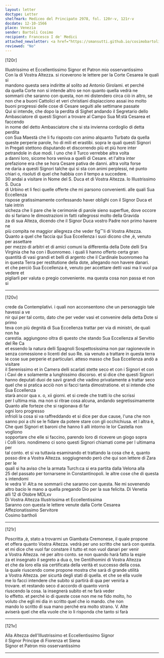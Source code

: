 ```yaml
---
layout: letter
doctype: Letter
shelfmark: Mediceo del Principato 2978, fol. 120r-v, 121r-v
docdate: 12-10-1566
place: Venezia
sender: Bartoli Cosimo
recipient: Francesco I de' Medici
attached_newsletter: <a href="https://smansutti.github.io/cosimobartoli/texts/3079_191/">3079_191</a>
reviewed: "No"
---
```


[120r]  
  
  
Illustrissimo et Eccellentissimo Signor et Patron mio osservantissimo  
Con la di Vostra Altezza. si riceverono le lettere per la Corte Cesarea le quali si  
mandono questa sera indiritte al solito ad Antonio Girolami. et perché  
da quella Corte non si intende altro se non quanto quella vedrà ne  
sommarii che saranno con questa, non mi distendero circa ciò in altro, se  
non che a buoni Cattolici et veri christiani dispiacciono assai ino molto  
buoni progressi delle cose di Cesare seguiti alle settimane passate  
Qui si intende, che dopo la perdita di Sighet andando il Segretario dello  
Ambasciatore di questi Signori a trovare al Campo Sua M:stà Cesarea et faccendo  
in nome del detto Ambasciatore che si sta invienna cordoglio di detta perdita  
con Sua Maestà che li fu risposto con animo alquanto Turbato da quella  
queste perperie parole, ho di mili et erastibi. sopra le quali questi Signori  
in Pregati stettono disputando et discorrendo più et più hore inter  
petrandole in due modi. l uno che il Turco verrebbe altra volta  
a danni loro, sicome hora veniva a quelli di Cesare. et l'altra inter  
prefazione era che se hora Cesare pativa de danni. altra volta forse  
ne daria a questi Signori talche qui si sta con animi perplessi, né punto  
chiari o, risoluti di quel che habbia con il tempo a succedere.  
30 andai a visitare in Nome del S. Duca et di Vostra Altezza. lo Illustrissimo S. Duca  
di Urbino et li feci quelle offerte che mi parsono convenienti. alle quali Sua Eccellenza  
rispose gratissimamente confessando haver oblighi con il Signor Duca et tale intrin  
sicheza che li pare che le cerimonie di parole sieno superflue, dove occore  
do si fariano le dimostrazioni in fatti rallegrossi molto della Gravida  
za di sua Alteza, dicendo che il Signor Duca vostro Padre non primo havere ne  
più compita ne maggior allegreza che veder fig⁀li di Vostra Altezza.  
Quanto a quel che faccia qui Sua Eccellenza i suoi dicono che ,è, venuto per assettare  
per mezzo di arbitri et di amici comuni la differentia della Dote delli Sra  
Virginia che ha con i Buonromeo. i quali li hanno offerto certa gran  
quantità di vasi grandi et belli di argento che il Cardinale buonromeo ha  
in questa Terra per restitutione della dote, allegando non havere danari.  
et che perciò Sua Eccellenza è, venuto per accettare detti vasi ma li vuol pa vedere et  
pigliarli per valuta o pregio conveniente. ma questa cosa non passa et non si  
  
---  

[120v]  
  
  
crede da Contemplativi. i quali non acconsentono che un personaggio tale havessi a ve  
nir qui per tal conto, dato che per veder vasi et convenire della detta Dote si primo  
teva con più degnità di Sua Eccellenza trattar per via di ministri, de quali non ha  
carestia. aggiungono oltra di questo che stando Sua Eccellenza al Servitio del Re Ca  
et essendo la natura delli Spagnoli Sospettosissima non par ragionevole in  
senza comessione o licenti del suo Re. sia venuto a trattare in questa terra  
le cose sue perperie et particulari. atteso masso che Sua Eccellenza andò a visitare  
il Serenissimo et in Camera delli scarlati stette seco et con i Signori et con  
i Cavi de x solamente a lunghissimo discorso. et si dice che questi Signori  
hanno deputati duoi de savii grandi che vadino privatamente a trattar seco  
quel che si pratica acciò non si facci tanta dimostratione. et si intende che Sua Eccellenza  
starà ancor qua x. o, xii giorni. et si crede che tratti lo che scrissi  
per l ultima mia. ma non si ritrae cosa alcuna, andando segretissimamente  
Quanto alle forteze che si ragionava di far  
ogni loro progresso  
infrioli la cosa si va raffreddando et si dice per due cause, l'una che non  
sanno poi a chi se le fidare da potere stare con gli occhichiusa. et l altra è,  
Che quei Signori et baroni che hanno li alli intorno le lor Castella non vogliono  
sopportare che elle si faccino, parendo loro di ricevere un giogo sopra  
i Colli loro. nondimeno ci sono questi Signori chiamati come per l ultimama per  
tal conto. et si va tuttavia esaminando et trattando la cosa che è, quanto  
posso dire a Vostra Altezza. soggiugnendo però che qui son lettere di Zara per le  
quali si ha aviso che la armata Turch:ca si era partita dalla Velona alla  
25 del passato per tornarsene in Constantinopoli. le altre cose che di questa s intendomi  
le vedra V: Alt:a ne sommarii che saranno con questa. Ne mi sovenendo  
altro bacio le mano a quella pregando Dio per la sua felicita. Di Venetia  
alli 12 di Otobre MDLxv  
Di Vostra Altezza Illustrissima et Eccellentissima  
Saranno con questa le lettere venute dalla Corte Cesarea  
Affezionatissimo Servitore  
Cosimo bartholi  
  
---  

[121r]  
  
  
Poscritta ,è, stato a trovarmi un Giambata Cremonese, il quale propone  
et offera quanto Vostra Altezza. vedrà per uno scritto che sarà con questa.  
et mi dice che vuol far constare il tutto et non vuol danari per venir  
a Vostra Altezza. né per altro conto. se non quando harà fatto la espie  
za et insegnato il segreto a dua o, tre Gentilhomini di Vostra Altezza  
et che da loro ella sia certificata della verità et successo della cosa.  
la quale riuscendo come propone mostra che sarà di grande utilità  
a Vostra Altezza. per sicurtà degli stati di quella. et che se ella vuole  
me lo facci intendere che subito si partirà di qua per venirla a  
trovare. et restando seco d accordo di quanto vorrà  
riuscendo la cosa. la insegnerà subito et ne farà veder  
lo effetto. et perché io di queste cose non me ne fido molto, ho  
voluto che egli mi dia in scritto quel che io mando. che non  
mando lo scritto di sua mano perché era molto strano. V. Alte  
aviserà quel che ella vuole che io li risponda che tanto si farà  
  
---  

[121v]  
  
  
Alla Altezza dell'Illustrissimo et Eccellentissimo Signor  
il Signor Principe di Fiorenza et Siena  
Signor et Patron mio osservantissimo  
  
---  

